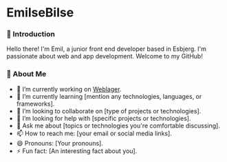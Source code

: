 # EmilseBilse 

### 👋 Introduction

Hello there! I'm Emil, a junior front end developer based in Esbjerg. I'm passionate about web and app development. Welcome to my GitHub!

### 🚀 About Me

-    🔭 I’m currently working on [Weblager](https://www.weblager.dk).
-    🌱 I’m currently learning [mention any technologies, languages, or frameworks].
-    👯 I’m looking to collaborate on [type of projects or technologies].
-    🤔 I’m looking for help with [specific projects or technologies].
-    💬 Ask me about [topics or technologies you're comfortable discussing].
-    📫 How to reach me: [your email or social media links].
-    😄 Pronouns: [Your pronouns].
-    ⚡ Fun fact: [An interesting fact about you].



<!--

I graduated Computer science in January 2023, summer 2023 i started Webdevelopment on EASV (Business Academy SouthWest)
My main interests is frontend development.

Work experiences / fields of interests:
- Software Development (TypeScript, Angular, JavaScript, PHP, Svelte, Python, C#, Java, Kotlin)


**EmilseBilse/EmilseBilse** is a ✨ _special_ ✨ repository because its `README.md` (this file) appears on your GitHub profile.

Here are some ideas to get you started:

- 🔭 I’m currently working on ...
- 🌱 I’m currently learning ...
- 👯 I’m looking to collaborate on ...
- 🤔 I’m looking for help with ...
- 💬 Ask me about ...
- 📫 How to reach me: ...
- 😄 Pronouns: ...
- ⚡ Fun fact: ...
-->
